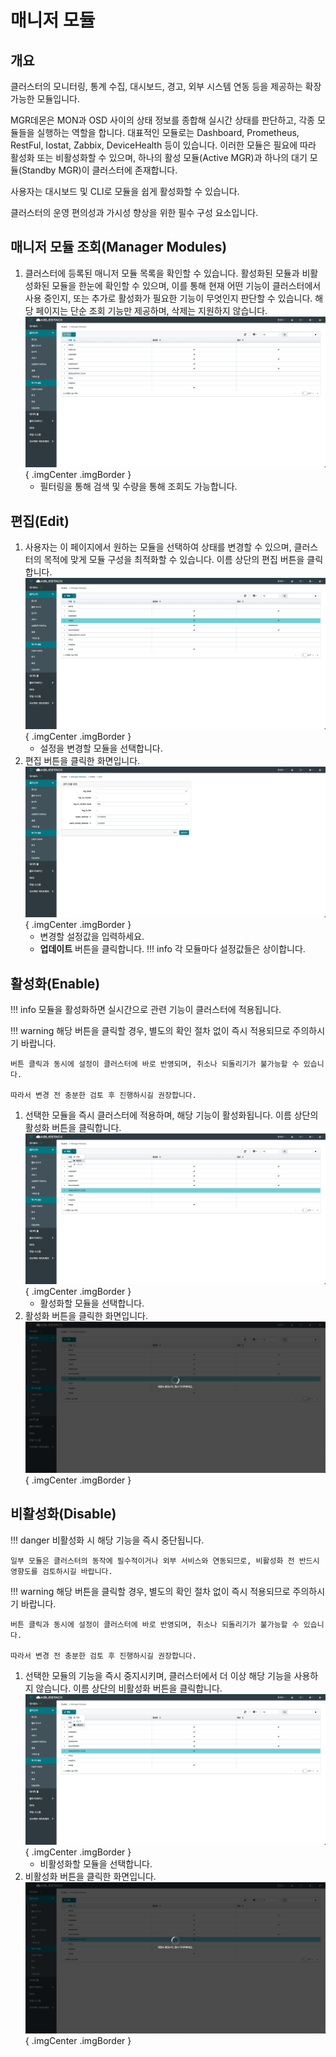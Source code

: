 # 매니저 모듈
## 개요
클러스터의 모니터링, 통계 수집, 대시보드, 경고, 외부 시스템 연동 등을 제공하는 확장 가능한 모듈입니다.

MGR데몬은 MON과 OSD 사이의 상태 정보를 종합해 실시간 상태를 판단하고, 각종 모듈들을 실행하는 역할을 합니다.
대표적인 모듈로는 Dashboard, Prometheus, RestFul, Iostat, Zabbix, DeviceHealth 등이 있습니다.
이러한 모듈은 필요에 따라 활성화 또는 비활성화할 수 있으며, 하나의 활성 모듈(Active MGR)과 하나의 대기 모듈(Standby MGR)이 클러스터에 존재합니다.

사용자는 대시보드 및 CLI로 모듈을 쉽게 활성화할 수 있습니다.

클러스터의 운영 편의성과 가시성 향상을 위한 필수 구성 요소입니다.

## 매니저 모듈 조회(Manager Modules)
1. 클러스터에 등록된 매니저 모듈 목록을 확인할 수 있습니다. 활성화된 모듈과 비활성화된 모듈을 한눈에 확인할 수 있으며, 이를 통해 현재 어떤 기능이 클러스터에서 사용 중인지, 또는 추가로 활성화가 필요한 기능이 무엇인지 판단할 수 있습니다. 해당 페이지는 단순 조회 기능만 제공하며, 삭제는 지원하지 않습니다.
    ![매니저 모듈 조회](../../assets/images/admin-guide/glue/cluster/manage-modules/glue-manage-modules-check.png){ .imgCenter .imgBorder }
    - 필터링을 통해 검색 및 수량을 통해 조회도 가능합니다.

## 편집(Edit)
1. 사용자는 이 페이지에서 원하는 모듈을 선택하여 상태를 변경할 수 있으며, 클러스터의 목적에 맞게 모듈 구성을 최적화할 수 있습니다. 이름 상단의 편집 버튼을 클릭합니다.
    ![편집1](../../assets/images/admin-guide/glue/cluster/manage-modules/glue-manage-modules-edit-1.png){ .imgCenter .imgBorder }
    - 설정을 변경할 모듈을 선택합니다.
2. 편집 버튼을 클릭한 화면입니다.
    ![편집2](../../assets/images/admin-guide/glue/cluster/manage-modules/glue-manage-modules-edit-2.png){ .imgCenter .imgBorder }
    - 변경할 설정값을 입력하세요.
    - **업데이트** 버튼을 클릭합니다.
    !!! info
        각 모듈마다 설정값들은 상이합니다.

## 활성화(Enable)
!!! info
    모듈을 활성화하면 실시간으로 관련 기능이 클러스터에 적용됩니다.

!!! warning
    해당 버튼을 클릭할 경우, 별도의 확인 절차 없이 즉시 적용되므로 주의하시기 바랍니다.

    버튼 클릭과 동시에 설정이 클러스터에 바로 반영되며, 취소나 되돌리기가 불가능할 수 있습니다.

    따라서 변경 전 충분한 검토 후 진행하시길 권장합니다.

1. 선택한 모듈을 즉시 클러스터에 적용하며, 해당 기능이 활성화됩니다. 이름 상단의 활성화 버튼을 클릭합니다.
    ![활성화1](../../assets/images/admin-guide/glue/cluster/manage-modules/glue-manage-modules-enable-1.png){ .imgCenter .imgBorder }
    - 활성화할 모듈을 선택합니다.
2. 활성화 버튼을 클릭한 화면입니다.
    ![활성화2](../../assets/images/admin-guide/glue/cluster/manage-modules/glue-manage-modules-enable-2.png){ .imgCenter .imgBorder }

## 비활성화(Disable)
!!! danger
    비활성화 시 해당 기능을 즉시 중단됩니다.

    일부 모듈은 클러스터의 동작에 필수적이거나 외부 서비스와 연동되므로, 비활성화 전 반드시 영향도를 검토하시길 바랍니다.

!!! warning
    해당 버튼을 클릭할 경우, 별도의 확인 절차 없이 즉시 적용되므로 주의하시기 바랍니다.

    버튼 클릭과 동시에 설정이 클러스터에 바로 반영되며, 취소나 되돌리기가 불가능할 수 있습니다.

    따라서 변경 전 충분한 검토 후 진행하시길 권장합니다.

1. 선택한 모듈의 기능을 즉시 중지시키며, 클러스터에서 더 이상 해당 기능을 사용하지 않습니다. 이름 상단의 비활성화 버튼을 클릭합니다.
    ![비활성화1](../../assets/images/admin-guide/glue/cluster/manage-modules/glue-manage-modules-disable-1.png){ .imgCenter .imgBorder }
    - 비활성화할 모듈을 선택합니다.
2. 비활성화 버튼을 클릭한 화면입니다.
    ![비활성화2](../../assets/images/admin-guide/glue/cluster/manage-modules/glue-manage-modules-disable-2.png){ .imgCenter .imgBorder }